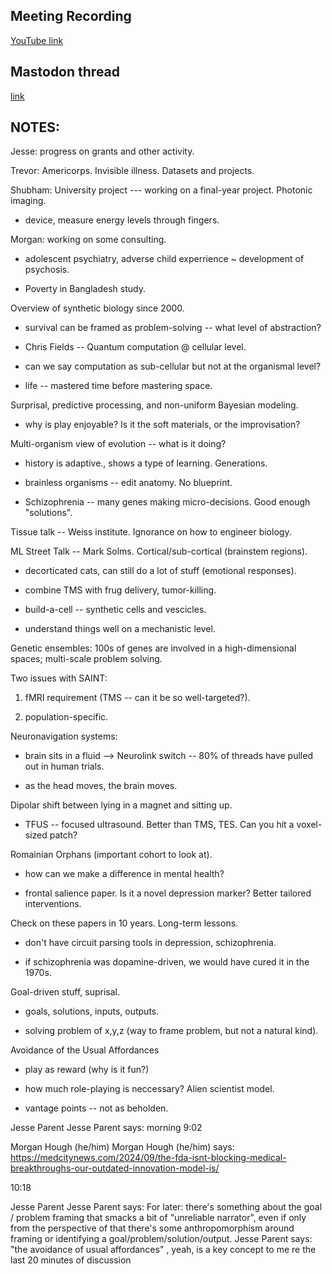 ## Meeting Recording

[YouTube link](https://youtu.be/OIPUCXZSlYQ)

## Mastodon thread

[link](https://neuromatch.social/@OREL/113178256830648712)

## NOTES:
Jesse: progress on grants and other activity.

Trevor: Americorps. Invisible illness. Datasets and projects.

Shubham: University project --- working on a final-year project. Photonic imaging.

* device, measure energy levels through fingers.

Morgan: working on some consulting. 

* adolescent psychiatry, adverse child experrience ~ development of psychosis.

* Poverty in Bangladesh study. 

Overview of synthetic biology since 2000.

* survival can be framed as problem-solving -- what level of abstraction?

* Chris Fields -- Quantum computation @ cellular level.

* can we say computation as sub-cellular but not at the organismal level?

* life -- mastered time before mastering space.


Surprisal, predictive processing, and non-uniform Bayesian modeling.

* why is play enjoyable? Is it the soft materials, or the improvisation?


Multi-organism view of evolution -- what is it doing?

* history is adaptive., shows a type of learning. Generations.

* brainless organisms -- edit anatomy. No blueprint.

* Schizophrenia -- many genes making micro-decisions. Good enough "solutions".


Tissue talk -- Weiss institute. Ignorance on how to engineer biology.


ML Street Talk -- Mark Solms. Cortical/sub-cortical (brainstem regions).

* decorticated cats, can still do a lot of stuff (emotional responses).

* combine TMS with frug delivery, tumor-killing.

* build-a-cell -- synthetic cells and vescicles.

* understand things well on a mechanistic level.


Genetic ensembles: 100s of genes are involved in a high-dimensional spaces; multi-scale problem solving.


Two issues with SAINT:

1) fMRI requirement (TMS -- can it be so well-targeted?).

2) population-specific.

Neuronavigation systems:

* brain sits in a fluid --> Neurolink switch -- 80% of threads have pulled out in human trials.

* as the head moves, the brain moves.


Dipolar shift between lying in a magnet and sitting up.

* TFUS -- focused ultrasound. Better than TMS, TES. Can you hit a voxel-sized patch?


Romainian Orphans (important cohort to look at).

* how can we make a difference in mental health?

* frontal salience paper. Is it a novel depression marker? Better tailored interventions.


Check on these papers in 10 years. Long-term lessons.

* don't have circuit parsing tools in depression, schizophrenia.

* if schizophrenia was dopamine-driven, we would have cured it in the 1970s.


Goal-driven stuff, suprisal.

* goals, solutions, inputs, outputs.

* solving problem of x,y,z (way to frame problem, but not a natural kind).


Avoidance of the Usual Affordances

* play as reward (why is it fun?)

* how much role-playing is neccessary? Alien scientist model.

* vantage points -- not as beholden.

Jesse Parent
Jesse Parent says:
morning 
9:02

Morgan Hough (he/him)
Morgan Hough (he/him) says:
https://medcitynews.com/2024/09/the-fda-isnt-blocking-medical-breakthroughs-our-outdated-innovation-model-is/
 
10:18

Jesse Parent
Jesse Parent says:
For later: there's something about the goal / problem framing that smacks a bit of "unreliable narrator", even if only from the perspective of that there's some anthropomorphism around framing or identifying a goal/problem/solution/output. 
Jesse Parent says:
"the avoidance of usual affordances" , yeah, is a key concept to me re the last 20 minutes of discussion 
